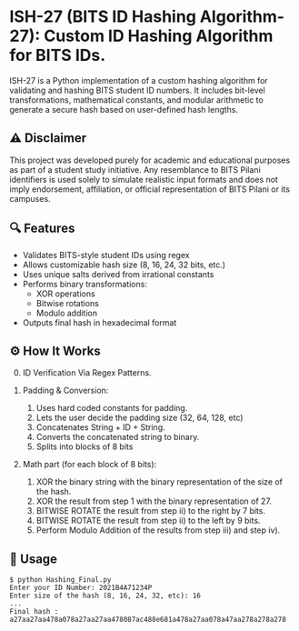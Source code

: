 # ISH-27 (BITS ID Hashing Algorithm-27): Custom ID Hashing Algorithm for BITS IDs.

ISH-27 is a Python implementation of a custom hashing algorithm for validating and hashing BITS student ID numbers. It includes bit-level transformations, mathematical constants, and modular arithmetic to generate a secure hash based on user-defined hash lengths.

## ⚠️ Disclaimer

This project was developed purely for academic and educational purposes as part of a student study initiative. Any resemblance to BITS Pilani identifiers is used solely to simulate realistic input formats and does not imply endorsement, affiliation, or official representation of BITS Pilani or its campuses.

## 🔍 Features
- Validates BITS-style student IDs using regex
- Allows customizable hash size (8, 16, 24, 32 bits, etc.)
- Uses unique salts derived from irrational constants
- Performs binary transformations:
  - XOR operations
  - Bitwise rotations
  - Modulo addition
- Outputs final hash in hexadecimal format

## ⚙️ How It Works

0. ID Verification Via Regex Patterns. 

1. Padding & Conversion: 
    1. Uses hard coded constants for padding.
	  2. Lets the user decide the padding size (32, 64, 128, etc)
	  3. Concatenates String + ID + String.
	  4. Converts the concatenated string to binary.
    5. Splits into blocks of 8 bits

3. Math part (for each block of 8 bits):
    1. XOR the binary string with the binary representation of the size of the hash. 
	  2. XOR the result from step 1 with the binary representation of 27. 
	  3. BITWISE ROTATE the result from step ii) to the right by 7 bits. 
	  4. BITWISE ROTATE the result from step ii) to the left by 9 bits.
    5. Perform Modulo Addition of the results from step iii) and step iv).


## 🚀 Usage

```text
$ python Hashing_Final.py
Enter your ID Number: 2021B4A71234P
Enter size of the hash (8, 16, 24, 32, etc): 16
...
Final hash : a27aa27aa478a078a27aa27aa478087ac488e681a478a27aa078a47aa278a278a278
```
